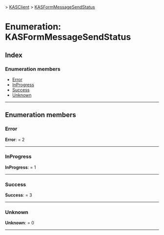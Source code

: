 [](../README.md) > [KASClient](../modules/kasclient.md) > [KASFormMessageSendStatus](../enums/kasclient.kasformmessagesendstatus.md)

# Enumeration: KASFormMessageSendStatus

## Index

### Enumeration members

* [Error](kasclient.kasformmessagesendstatus.md#error)
* [InProgress](kasclient.kasformmessagesendstatus.md#inprogress)
* [Success](kasclient.kasformmessagesendstatus.md#success)
* [Unknown](kasclient.kasformmessagesendstatus.md#unknown)

---

## Enumeration members

<a id="error"></a>

###  Error

**Error**:  = 2

___
<a id="inprogress"></a>

###  InProgress

**InProgress**:  = 1

___
<a id="success"></a>

###  Success

**Success**:  = 3

___
<a id="unknown"></a>

###  Unknown

**Unknown**:  = 0

___

